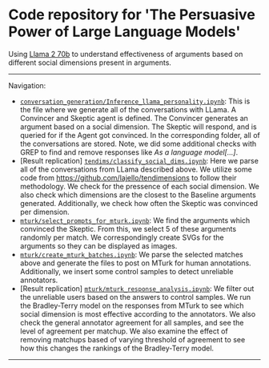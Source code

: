 # Code repository for 'The Persuasive Power of Large Language Models'

Using [Llama 2 70b](https://arxiv.org/abs/2307.09288) to understand effectiveness of arguments based on different social dimensions present in arguments.

______

Navigation:

* [`conversation_generation/Inference_llama_personality.ipynb`](conversation_generation/Inference_llama_personality.ipynb): This is the file where we generate all of the conversations with LLama. A Convincer and Skeptic agent is defined. The Convincer generates an argument based on a social dimension. The Skeptic will respond, and is queried for if the Agent got convinced. In the corresponding folder, all of the conversations are stored. Note, we did some additional checks with GREP to find and remove responses like *As a language model[...]*.
* [Result replication] [`tendims/classify_social_dims.ipynb`](tendims/classify_social_dims.ipynb): Here we parse all of the conversations from LLama described above. We utilize some code from https://github.com/lajello/tendimensions to follow their methodology. We check for the pressence of each social dimension. We also check which dimensions are the closest to the Baseline arguments generated. Additionally, we check how often the Skeptic was convinced per dimension.
* [`mturk/select_prompts_for_mturk.ipynb`](mturk/select_prompts_for_mturk.ipynb): We find the arguments which convinced the Skeptic. From this, we select 5 of these arguments randomly per match. We correspondingly create SVGs for the arguments so they can be displayed as images.
* [`mturk/create_mturk_batches.ipynb`](mturk/create_mturk_batches.ipynb): We parse the selected matches above and generate the files to post on MTurk for human annotations. Additionally, we insert some control samples to detect unreliable annotators.
* [Result replication] [`mturk/mturk_response_analysis.ipynb`](mturk/mturk_response_analysis.ipynb): We filter out the unreliable users based on the answers to control samples. We run the Bradley-Terry model on the responses from MTurk to see which social dimension is most effective according to the annotators. We also check the general annotator agreement for all samples, and see the level of agreement per matchup. We also examine the effect of removing matchups based of varying threshold of agreement to see how this changes the rankings of the Bradley-Terry model.

______
